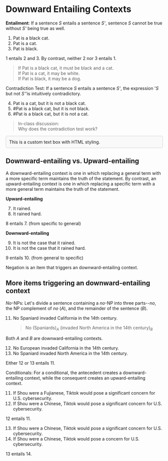 # Downward Entailing Contexts

**Entailment**: If a sentence *S* entails a sentence *S'*, sentence *S* cannot be true without *S'* being true as well. 

1. Pat is a black cat.
2. Pat is a cat.
3. Pat is black.

1 entails 2 and 3. By contrast, neither 2 nor 3 entails 1. 

> If Pat is a black cat, it must be black and a cat. <br>
> If Pat is a cat, it may be white. <br>
> If Pat is black, it may be a dog. 

Contradiction Test: If a sentence *S* entails a sentence *S'*, the expression '*S* but not *S'*'is intuitively contradictory.

4. Pat is a cat, but it is not a black cat.
5. #Pat is a black cat, but it is not black.
6. #Pat is a black cat, but it is not a cat.

> In-class discussion: <br>
> Why does the contradiction test work? 

<div style="border: 1px solid #ccc; padding: 10px; border-radius: 5px; background-color: #f9f9f9;">
This is a custom text box with HTML styling.
</div>

## Downward-entailing vs. Upward-entailing

A downward-entailing context is one in which replacing a general term with a more specific term maintains the truth of the statement. By contrast, an upward-entailing context is one in which replacing a specific term with a more general term maintains the truth of the statement.

**Upward-entailing**

7. It rained.
8. It rained hard. 

8 entails 7. (from specific to general)

**Downward-entailing**

9. It is not the case that it rained.
10. It is not the case that it rained hard. 

9 entails 10. (from general to specific)

Negation is an item that triggers an downward-entailing context. 

## More items triggering an downward-entailing context

*No*-NPs: Let's divide a sentence containing a *no*-NP into three parts--*no*, the NP complement of *no* ($A$), and the remainder of the sentence ($B$).  

11. No Spaniard invaded California in the 14th century.
    
    > No (Spaniards)$_A$ (invaded North America in the 14th century)$_B$

Both $A$ and $B$ are downward-entailing contexts. 

12. No European invaded California in the 14th century.
13. No Spaniard invaded North America in the 14th century.

Either 12 or 13 entails 11.  

Conditionals: For a conditional, the antecedent creates a downward-entailing context, while the consequent creates an upward-entailing context.

11. If Shou were a Fujianese, Tiktok would pose a significant concern for U.S. cybersecurity.
12. If Shou were a Chinese, Tiktok would pose a significant concern for U.S. cybersecurity.

12 entails 11. 

13. If Shou were a Chinese, Tiktok would pose a significant concern for U.S. cybersecurity.
14. If Shou were a Chinese, Tiktok would pose a concern for U.S. cybersecurity.

13 entails 14. 





